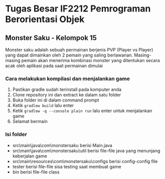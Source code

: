 # Tugas Besar IF2212 Pemrograman Berorientasi Objek
## Monster Saku - Kelompok 15 

Monster saku adalah sebuah permainan berjenis PVP (Player vs Player) yang dapat dimainkan oleh 2 pemain yang saling berlawanan. 
Masing-masing pemain akan menerima kombinasi monster yang ditentukan secara acak oleh aplikasi pada saat permainan dimulai

### Cara melakukan kompilasi dan menjalankan game
1. Pastikan gradle sudah terinstall pada komputer anda
2. Clone repository ini dan extract ke dalam satu folder
3. Buka folder ini di dalam command prompt
4. Ketik ```gradlew build``` lalu enter
4. Ketik ```gradlew -q --console plain run``` lalu enter untuk menjalankan game
5. Selamat bermain

### Isi folder
- src\main\java\com\monstersaku berisi Main.java
- src\main\java\com\monstersaku\util berisi file-file java yang menunjang keberjalan game
- src\main\resources\com\monstersaku\configs berisi config-config file
- tester berisi file-file sisa testing saat membuat game
- bin berisi file-file class


